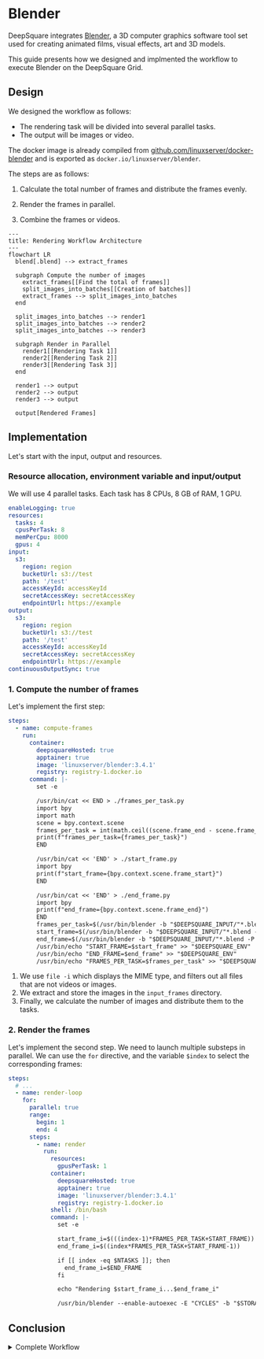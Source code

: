 # Blender

DeepSquare integrates [Blender](https://www.blender.org), a 3D computer graphics software tool set used for creating animated films, visual effects, art and 3D models.

This guide presents how we designed and implmented the workflow to execute Blender on the DeepSquare Grid.

## Design

We designed the workflow as follows:

- The rendering task will be divided into several parallel tasks.
- The output will be images or video.

The docker image is already compiled from [github.com/linuxserver/docker-blender](https://github.com/linuxserver/docker-blender) and is exported as `docker.io/linuxserver/blender`.

The steps are as follows:

1. Calculate the total number of frames and distribute the frames evenly.

2. Render the frames in parallel.

3. Combine the frames or videos.

```mermaid
---
title: Rendering Workflow Architecture
---
flowchart LR
  blend[.blend] --> extract_frames

  subgraph Compute the number of images
    extract_frames[[Find the total of frames]]
    split_images_into_batches[[Creation of batches]]
    extract_frames --> split_images_into_batches
  end

  split_images_into_batches --> render1
  split_images_into_batches --> render2
  split_images_into_batches --> render3

  subgraph Render in Parallel
    render1[[Rendering Task 1]]
    render2[[Rendering Task 2]]
    render3[[Rendering Task 3]]
  end

  render1 --> output
  render2 --> output
  render3 --> output

  output[Rendered Frames]
```

## Implementation

Let's start with the input, output and resources.

### Resource allocation, environment variable and input/output

We will use 4 parallel tasks. Each task has 8 CPUs, 8 GB of RAM, 1 GPU.

```yaml
enableLogging: true
resources:
  tasks: 4
  cpusPerTask: 8
  memPerCpu: 8000
  gpus: 4
input:
  s3:
    region: region
    bucketUrl: s3://test
    path: '/test'
    accessKeyId: accessKeyId
    secretAccessKey: secretAccessKey
    endpointUrl: https://example
output:
  s3:
    region: region
    bucketUrl: s3://test
    path: '/test'
    accessKeyId: accessKeyId
    secretAccessKey: secretAccessKey
    endpointUrl: https://example
continuousOutputSync: true
```

### 1. Compute the number of frames

Let's implement the first step:

```yaml
steps:
  - name: compute-frames
    run:
      container:
        deepsquareHosted: true
        apptainer: true
        image: 'linuxserver/blender:3.4.1'
        registry: registry-1.docker.io
      command: |-
        set -e

        /usr/bin/cat << END > ./frames_per_task.py
        import bpy
        import math
        scene = bpy.context.scene
        frames_per_task = int(math.ceil((scene.frame_end - scene.frame_start + 1)/float($NTASKS)))
        print(f"frames_per_task={frames_per_task}")
        END

        /usr/bin/cat << 'END' > ./start_frame.py
        import bpy
        print(f"start_frame={bpy.context.scene.frame_start}")
        END

        /usr/bin/cat << 'END' > ./end_frame.py
        import bpy
        print(f"end_frame={bpy.context.scene.frame_end}")
        END
        frames_per_task=$(/usr/bin/blender -b "$DEEPSQUARE_INPUT/"*.blend -P ./frames_per_task.py | sed -nr 's/frames_per_task=(.*)/\1/p')
        start_frame=$(/usr/bin/blender -b "$DEEPSQUARE_INPUT/"*.blend -P ./start_frame.py | sed -nr 's/start_frame=(.*)/\1/p')
        end_frame=$(/usr/bin/blender -b "$DEEPSQUARE_INPUT/"*.blend -P ./end_frame.py | sed -nr 's/end_frame=(.*)/\1/p')
        /usr/bin/echo "START_FRAME=$start_frame" >> "$DEEPSQUARE_ENV"
        /usr/bin/echo "END_FRAME=$end_frame" >> "$DEEPSQUARE_ENV"
        /usr/bin/echo "FRAMES_PER_TASK=$frames_per_task" >> "$DEEPSQUARE_ENV"
```

1. We use `file -i` which displays the MIME type, and filters out all files that are not videos or images.
2. We extract and store the images in the `input_frames` directory.
3. Finally, we calculate the number of images and distribute them to the tasks.

### 2. Render the frames

Let's implement the second step. We need to launch multiple substeps in parallel. We can use the `for` directive, and the variable `$index` to select the corresponding frames:

```yaml
steps:
  # ...
  - name: render-loop
    for:
      parallel: true
      range:
        begin: 1
        end: 4
      steps:
        - name: render
          run:
            resources:
              gpusPerTask: 1
            container:
              deepsquareHosted: true
              apptainer: true
              image: 'linuxserver/blender:3.4.1'
              registry: registry-1.docker.io
            shell: /bin/bash
            command: |-
              set -e

              start_frame_i=$(((index-1)*FRAMES_PER_TASK+START_FRAME))
              end_frame_i=$((index*FRAMES_PER_TASK+START_FRAME-1))

              if [[ index -eq $NTASKS ]]; then
                end_frame_i=$END_FRAME
              fi

              echo "Rendering $start_frame_i...$end_frame_i"

              /usr/bin/blender --enable-autoexec -E "CYCLES" -b "$STORAGE_PATH"/input/*.blend -F "OPEN_EXR" -o "$DEEPSQUARE_OUTPUT/frame_#####" -s "$start_frame_i" -e "$end_frame_i" -a -- --cycles-print-stats --cycles-device OPTIX
```

## Conclusion

<details>

<summary>Complete Workflow</summary>

```yaml
enableLogging: true
resources:
  tasks: 4
  cpusPerTask: 8
  memPerCpu: 8000
  gpusPerTask: 1
input:
  s3:
    region: region
    bucketUrl: s3://test
    path: '/test'
    accessKeyId: accessKeyId
    secretAccessKey: secretAccessKey
    endpointUrl: https://example
output:
  s3:
    region: region
    bucketUrl: s3://test
    path: '/test'
    accessKeyId: accessKeyId
    secretAccessKey: secretAccessKey
    endpointUrl: https://example
continuousOutputSync: true
steps:
  - name: compute-frames
    run:
      container:
        deepsquareHosted: true
        apptainer: true
        image: 'linuxserver/blender:3.4.1'
        registry: registry-1.docker.io
      command: |-
        set -e

        /usr/bin/cat << END > ./frames_per_task.py
        import bpy
        import math
        scene = bpy.context.scene
        frames_per_task = int(math.ceil((scene.frame_end - scene.frame_start + 1)/float($NTASKS)))
        print(f"frames_per_task={frames_per_task}")
        END

        /usr/bin/cat << 'END' > ./start_frame.py
        import bpy
        print(f"start_frame={bpy.context.scene.frame_start}")
        END

        /usr/bin/cat << 'END' > ./end_frame.py
        import bpy
        print(f"end_frame={bpy.context.scene.frame_end}")
        END
        frames_per_task=$(/usr/bin/blender -b "$DEEPSQUARE_INPUT/"*.blend -P ./frames_per_task.py | sed -nr 's/frames_per_task=(.*)/\1/p')
        start_frame=$(/usr/bin/blender -b "$DEEPSQUARE_INPUT/"*.blend -P ./start_frame.py | sed -nr 's/start_frame=(.*)/\1/p')
        end_frame=$(/usr/bin/blender -b "$DEEPSQUARE_INPUT/"*.blend -P ./end_frame.py | sed -nr 's/end_frame=(.*)/\1/p')
        /usr/bin/echo "START_FRAME=$start_frame" >> "$DEEPSQUARE_ENV"
        /usr/bin/echo "END_FRAME=$end_frame" >> "$DEEPSQUARE_ENV"
        /usr/bin/echo "FRAMES_PER_TASK=$frames_per_task" >> "$DEEPSQUARE_ENV"
  - name: render-loop
    for:
      parallel: true
      range:
        begin: 1
        end: 4
      steps:
        - name: render
          run:
            container:
              deepsquareHosted: true
              apptainer: true
              image: 'linuxserver/blender:3.4.1'
              registry: registry-1.docker.io
            shell: /bin/bash
            command: |-
              set -e

              start_frame_i=$(((index-1)*FRAMES_PER_TASK+START_FRAME))
              end_frame_i=$((index*FRAMES_PER_TASK+START_FRAME-1))

              if [[ index -eq $NTASKS ]]; then
                end_frame_i=$END_FRAME
              fi

              echo "Rendering $start_frame_i...$end_frame_i"

              /usr/bin/blender --enable-autoexec -E "CYCLES" -b "$STORAGE_PATH"/input/*.blend -F "OPEN_EXR" -o "$DEEPSQUARE_OUTPUT/frame_#####" -s "$start_frame_i" -e "$end_frame_i" -a -- --cycles-print-stats --cycles-device OPTIX
```

</details>

